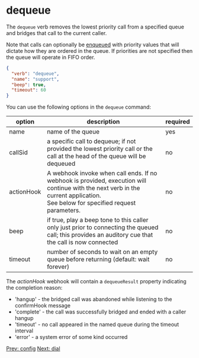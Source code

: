 # dequeue
The `dequeue` verb removes the lowest priority call from a specified queue and bridges that call to the current caller.  

Note that calls can optionally be [enqueued](/docs/webhooks/enqueue) with priority values that will dictate how they are ordered in the queue.  If priorities are not specified then the queue will operate in FIFO order.

```json
{
  "verb": "dequeue",
  "name": "support",
  "beep": true,
  "timeout": 60
}
```

You can use the following options in the `dequeue` command:

| option        | description | required  |
| ------------- |-------------| -----|
| name | name of the queue | yes |
| callSid | a specific call to dequeue; if not provided the lowest priority call or the call at the head of the queue will be dequeued | no|
| actionHook | A webhook invoke when call ends. If no webhook is provided, execution will continue with the next verb in the current application. <br/>See below for specified request parameters.| no |
| beep | if true, play a beep tone to this caller only just prior to connecting the queued call; this provides an auditory cue that the call is now connected | no |
| timeout | number of seconds to wait on an empty queue before returning (default: wait forever) | no |

<!--
| confirmHook | A webhook for an application to run on the callee's end before the call is bridged.  This will allow the application to play an informative message to a caller as they leave the queue (e.g. "your call may be recorded") | no |
-->

The *actionHook* webhook will contain a `dequeueResult` property indicating the completion reason:

- 'hangup' - the bridged call was abandoned while listening to the confirmHook message
- 'complete' - the call was successfully bridged and ended with a caller hangup
- 'timeout' - no call appeared in the named queue during the timeout interval
- 'error' - a system error of some kind occurred

<p class="flex">
<a href="/docs/webhooks/config">Prev: config</a>
<a href="/docs/webhooks/dial">Next: dial</a>
</p>
